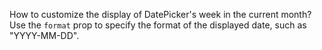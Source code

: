 How to customize the display of DatePicker's week in the current month? Use the `format` prop to specify the format of the displayed date, such as "YYYY-MM-DD".
